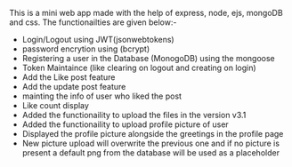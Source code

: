 This is a mini web app made with the help of express, node, ejs, mongoDB and css. The functionailties are given below:-
<ul>
<li>Login/Logout using JWT(jsonwebtokens)</li>
<li>password encrytion using (bcrypt)</li>
<li>Registering a user in the Database (MonogoDB)  using the mongoose</li>
<li>Token Maintaince (like clearing on logout and creating on login)</li>
<li>Add the Like post feature</li>
<li>Add the update post feature</li>
<li>mainting the info of user who liked the post</li>
<li>Like count display</li>  
<li>Added the functionaility to upload the files in the version v3.1</li> 
<li>Added the functionaility to upload profile picture of user</li>  
<li>Displayed the profile picture alongside the greetings in the profile page</li>
<li>New picture upload will overwrite the previous one and if no picture is present a default png from the database will be used as a placeholder</li>  
</ul>
